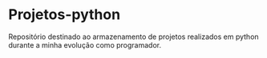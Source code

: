 # Projetos-python
 Repositório destinado ao armazenamento de projetos realizados em python durante  a minha evolução como programador.
